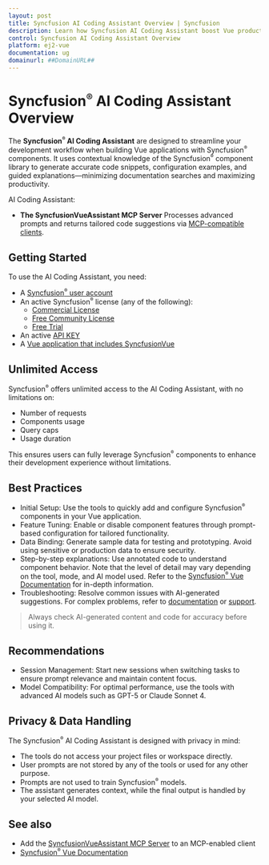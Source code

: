 ```yaml
---
layout: post
title: Syncfusion AI Coding Assistant Overview | Syncfusion
description: Learn how Syncfusion AI Coding Assistant boost Vue productivity by generating accurate code snippets, configuration examples, and contextual guidance.
control: Syncfusion AI Coding Assistant Overview
platform: ej2-vue
documentation: ug
domainurl: ##DomainURL##
---
```


# Syncfusion<sup style="font-size:70%">&reg;</sup> AI Coding Assistant Overview

The **Syncfusion<sup style="font-size:70%">&reg;</sup> AI Coding Assistant** are designed to streamline your development workflow when building Vue applications with Syncfusion<sup style="font-size:70%">&reg;</sup> components. It uses contextual knowledge of the Syncfusion<sup style="font-size:70%">&reg;</sup> component library to generate accurate code snippets, configuration examples, and guided explanations—minimizing documentation searches and maximizing productivity.

AI Coding Assistant:

* **The SyncfusionVueAssistant MCP Server**
  Processes advanced prompts and returns tailored code suggestions via [MCP-compatible clients](https://modelcontextprotocol.io/clients).

## Getting Started

To use the AI Coding Assistant, you need:

* A [Syncfusion<sup style="font-size:70%">&reg;</sup> user account](https://www.syncfusion.com/account)
* An active Syncfusion<sup style="font-size:70%">&reg;</sup> license (any of the following):
  - [Commercial License](https://www.syncfusion.com/sales/unlimitedlicense)
  - [Free Community License](https://www.syncfusion.com/products/communitylicense)
  - [Free Trial](https://www.syncfusion.com/account/manage-trials/start-trials)
* An active [API KEY](https://syncfusion.com/account/api-key)
* A [Vue application that includes SyncfusionVue](https://ej2.syncfusion.com/vue/documentation/getting-started/vue-3-js-composition)

## Unlimited Access

Syncfusion<sup style="font-size:70%">&reg;</sup> offers unlimited access to the AI Coding Assistant, with no limitations on:

* Number of requests
* Components usage
* Query caps
* Usage duration

This ensures users can fully leverage Syncfusion<sup style="font-size:70%">&reg;</sup> components to enhance their development experience without limitations.

## Best Practices

* Initial Setup: Use the tools to quickly add and configure Syncfusion<sup style="font-size:70%">&reg;</sup> components in your Vue application.
* Feature Tuning: Enable or disable component features through prompt-based configuration for tailored functionality.
* Data Binding: Generate sample data for testing and prototyping. Avoid using sensitive or production data to ensure security.
* Step-by-step explanations: Use annotated code to understand component behavior. Note that the level of detail may vary depending on the tool, mode, and AI model used. Refer to the [Syncfusion<sup style="font-size:70%">&reg;</sup> Vue Documentation](https://ej2.syncfusion.com/vue/documentation) for in-depth information.
* Troubleshooting: Resolve common issues with AI-generated suggestions. For complex problems, refer to [documentation](https://ej2.syncfusion.com/vue/documentation) or [support](https://support.syncfusion.com/support/tickets/create).

> Always check AI-generated content and code for accuracy before using it.

## Recommendations

* Session Management: Start new sessions when switching tasks to ensure prompt relevance and maintain content focus.
* Model Compatibility: For optimal performance, use the tools with advanced AI models such as GPT-5 or Claude Sonnet 4.

## Privacy & Data Handling

The Syncfusion<sup style="font-size:70%">&reg;</sup> AI Coding Assistant is designed with privacy in mind:

* The tools do not access your project files or workspace directly.
* User prompts are not stored by any of the tools or used for any other purpose.
* Prompts are not used to train Syncfusion<sup style="font-size:70%">&reg;</sup> models.
* The assistant generates context, while the final output is handled by your selected AI model.

## See also

* Add the [SyncfusionVueAssistant MCP Server](https://ej2.syncfusion.com/vue/documentation/ai-coding-assistants/mcp-server) to an MCP-enabled client
* [Syncfusion<sup style="font-size:70%">&reg;</sup> Vue Documentation](https://ej2.syncfusion.com/vue/documentation)
